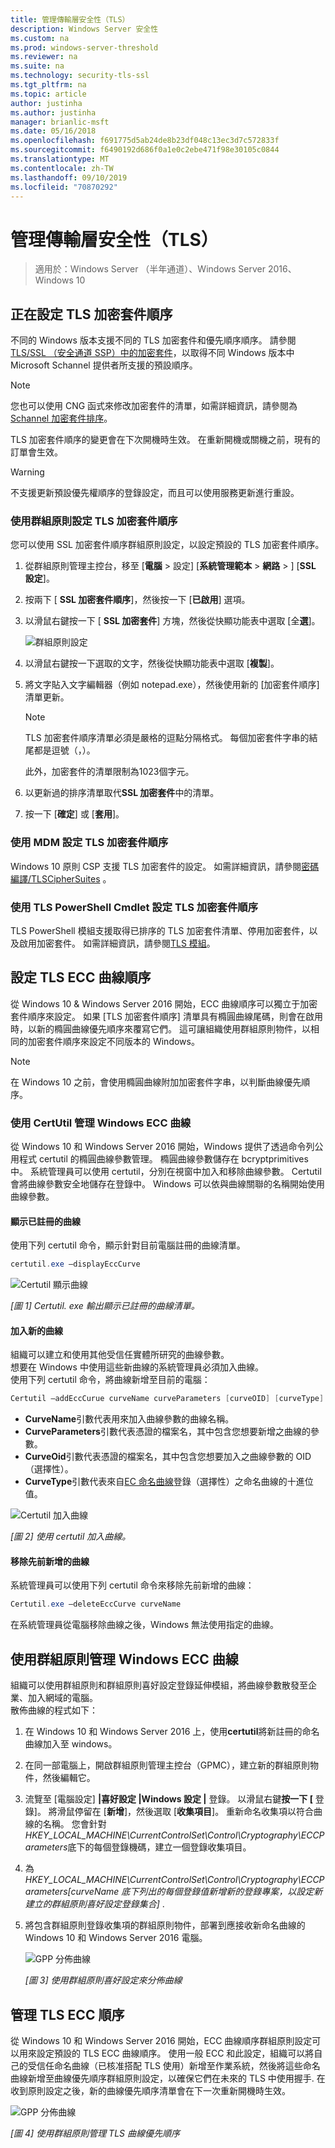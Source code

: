 ```yaml
---
title: 管理傳輸層安全性（TLS）
description: Windows Server 安全性
ms.custom: na
ms.prod: windows-server-threshold
ms.reviewer: na
ms.suite: na
ms.technology: security-tls-ssl
ms.tgt_pltfrm: na
ms.topic: article
author: justinha
ms.author: justinha
manager: brianlic-msft
ms.date: 05/16/2018
ms.openlocfilehash: f691775d5ab24de8b23df048c13ec3d7c572833f
ms.sourcegitcommit: f6490192d686f0a1e0c2ebe471f98e30105c0844
ms.translationtype: MT
ms.contentlocale: zh-TW
ms.lasthandoff: 09/10/2019
ms.locfileid: "70870292"
---
```

# <a name="manage-transport-layer-security-tls"></a>管理傳輸層安全性（TLS）

>適用於：Windows Server （半年通道）、Windows Server 2016、Windows 10

## <a name="configuring-tls-cipher-suite-order"></a>正在設定 TLS 加密套件順序

不同的 Windows 版本支援不同的 TLS 加密套件和優先順序順序。 請參閱[TLS/SSL （安全通道 SSP）中的加密套件](https://msdn.microsoft.com/library/windows/desktop/aa374757.aspx)，以取得不同 Windows 版本中 Microsoft Schannel 提供者所支援的預設順序。

> [!NOTE] 
> 您也可以使用 CNG 函式來修改加密套件的清單，如需詳細資訊，請參閱為[Schannel 加密套件排序](https://msdn.microsoft.com/library/windows/desktop/bb870930.aspx)。

TLS 加密套件順序的變更會在下次開機時生效。 在重新開機或關機之前，現有的訂單會生效。

> [!WARNING] 
> 不支援更新預設優先權順序的登錄設定，而且可以使用服務更新進行重設。 

### <a name="configuring-tls-cipher-suite-order-by-using-group-policy"></a>使用群組原則設定 TLS 加密套件順序

您可以使用 SSL 加密套件順序群組原則設定，以設定預設的 TLS 加密套件順序。

1. 從群組原則管理主控台，移至 [**電腦** > 設定] [**系統管理範本** > **網路** > ] [**SSL 設定**]。
2. 按兩下 [ **SSL 加密套件順序**]，然後按一下 [**已啟用**] 選項。
3. 以滑鼠右鍵按一下 [ **SSL 加密套件**] 方塊，然後從快顯功能表中選取 [全**選**]。

   ![群組原則設定](../media/Transport-Layer-Security-protocol/ssl-cipher-suite-order-gp-setting.png)

4. 以滑鼠右鍵按一下選取的文字，然後從快顯功能表中選取 [**複製**]。
5. 將文字貼入文字編輯器（例如 notepad.exe），然後使用新的 [加密套件順序] 清單更新。

   > [!NOTE]
   > TLS 加密套件順序清單必須是嚴格的逗點分隔格式。 每個加密套件字串的結尾都是逗號（，）。 
   > 
   > 此外，加密套件的清單限制為1023個字元。

6. 以更新過的排序清單取代**SSL 加密套件**中的清單。
7. 按一下 [**確定**] 或 [**套用**]。

### <a name="configuring-tls-cipher-suite-order-by-using-mdm"></a>使用 MDM 設定 TLS 加密套件順序

Windows 10 原則 CSP 支援 TLS 加密套件的設定。 如需詳細資訊，請參閱[密碼編譯/TLSCipherSuites](https://msdn.microsoft.com/windows/hardware/commercialize/customize/mdm/policy-configuration-service-provider#cryptography-tlsciphersuites) 。

### <a name="configuring-tls-cipher-suite-order-by-using-tls-powershell-cmdlets"></a>使用 TLS PowerShell Cmdlet 設定 TLS 加密套件順序

TLS PowerShell 模組支援取得已排序的 TLS 加密套件清單、停用加密套件，以及啟用加密套件。 如需詳細資訊，請參閱[TLS 模組](https://technet.microsoft.com/itpro/powershell/windows/tls/tls)。

## <a name="configuring-tls-ecc-curve-order"></a>設定 TLS ECC 曲線順序 

從 Windows 10 & Windows Server 2016 開始，ECC 曲線順序可以獨立于加密套件順序來設定。 如果 [TLS 加密套件順序] 清單具有橢圓曲線尾碼，則會在啟用時，以新的橢圓曲線優先順序來覆寫它們。 這可讓組織使用群組原則物件，以相同的加密套件順序來設定不同版本的 Windows。

> [!NOTE]
> 在 Windows 10 之前，會使用橢圓曲線附加加密套件字串，以判斷曲線優先順序。

### <a name="managing-windows-ecc-curves-using-certutil"></a>使用 CertUtil 管理 Windows ECC 曲線

從 Windows 10 和 Windows Server 2016 開始，Windows 提供了透過命令列公用程式 certutil 的橢圓曲線參數管理。 橢圓曲線參數儲存在 bcryptprimitives 中。 系統管理員可以使用 certutil，分別在視窗中加入和移除曲線參數。 Certutil 會將曲線參數安全地儲存在登錄中。 Windows 可以依與曲線關聯的名稱開始使用曲線參數。    

#### <a name="displaying-registered-curves"></a>顯示已註冊的曲線

使用下列 certutil 命令，顯示針對目前電腦註冊的曲線清單。

```powershell
certutil.exe –displayEccCurve
```

![Certutil 顯示曲線](../media/Transport-Layer-Security-protocol/certutil-display-curves.png)

*[圖 1] Certutil. exe 輸出顯示已註冊的曲線清單。*

#### <a name="adding-a-new-curve"></a>加入新的曲線

組織可以建立和使用其他受信任實體所研究的曲線參數。  
想要在 Windows 中使用這些新曲線的系統管理員必須加入曲線。  
使用下列 certutil 命令，將曲線新增至目前的電腦：

```powershell
Certutil —addEccCurue curveName curveParameters [curveOID] [curveType]
```

- **CurveName**引數代表用來加入曲線參數的曲線名稱。
- **CurveParameters**引數代表憑證的檔案名，其中包含您想要新增之曲線的參數。
- **CurveOid**引數代表憑證的檔案名，其中包含您想要加入之曲線參數的 OID （選擇性）。
- **CurveType**引數代表來自[EC 命名曲線](http://www.iana.org/assignments/tls-parameters/tls-parameters.xhtml#tls-parameters-8)登錄（選擇性）之命名曲線的十進位值。

![Certutil 加入曲線](../media/Transport-Layer-Security-protocol/certutil-add-curves.png)

*[圖 2] 使用 certutil 加入曲線。*

#### <a name="removing-a-previously-added-curve"></a>移除先前新增的曲線

系統管理員可以使用下列 certutil 命令來移除先前新增的曲線：

```powershell
Certutil.exe –deleteEccCurve curveName
```

在系統管理員從電腦移除曲線之後，Windows 無法使用指定的曲線。

## <a name="managing-windows-ecc-curves-using-group-policy"></a>使用群組原則管理 Windows ECC 曲線

組織可以使用群組原則和群組原則喜好設定登錄延伸模組，將曲線參數散發至企業、加入網域的電腦。  
散佈曲線的程式如下：

1.  在 Windows 10 和 Windows Server 2016 上，使用**certutil**將新註冊的命名曲線加入至 windows。
2.  在同一部電腦上，開啟群組原則管理主控台（GPMC），建立新的群組原則物件，然後編輯它。
3.  流覽至 [電腦設定] **|喜好設定 |Windows 設定 |** 登錄。  以滑鼠右鍵**按一下 [** 登錄]。 將滑鼠停留在 [**新增**]，然後選取 [**收集項目**]。 重新命名收集項以符合曲線的名稱。 您會針對*HKEY_LOCAL_MACHINE\CurrentControlSet\Control\Cryptography\ECCParameters*底下的每個登錄機碼，建立一個登錄收集項目。
4.  為  *HKEY_LOCAL_MACHINE\CurrentControlSet\Control\Cryptography\ECCParameters\[curveName 底下列出的每個登錄值新增新的登錄專案，以設定新建立的群組原則喜好設定登錄集合]* .
5.  將包含群組原則登錄收集項的群組原則物件，部署到應接收新命名曲線的 Windows 10 和 Windows Server 2016 電腦。

    ![GPP 分佈曲線](../media/Transport-Layer-Security-protocol/gpp-distribute-curves.png)

    *[圖 3] 使用群組原則喜好設定來分佈曲線*

## <a name="managing-tls-ecc-order"></a>管理 TLS ECC 順序

從 Windows 10 和 Windows Server 2016 開始，ECC 曲線順序群組原則設定可以用來設定預設的 TLS ECC 曲線順序。 使用一般 ECC 和此設定，組織可以將自己的受信任命名曲線（已核准搭配 TLS 使用）新增至作業系統，然後將這些命名曲線新增至曲線優先順序群組原則設定，以確保它們在未來的 TLS 中使用握手. 在收到原則設定之後，新的曲線優先順序清單會在下一次重新開機時生效。     

![GPP 分佈曲線](../media/Transport-Layer-Security-protocol/gp-managing-tls-curve-priority-order.png)

*[圖 4] 使用群組原則管理 TLS 曲線優先順序*


